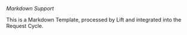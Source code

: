 *Markdown Support*

This is a Markdown Template,
processed by Lift and integrated into the Request Cycle.